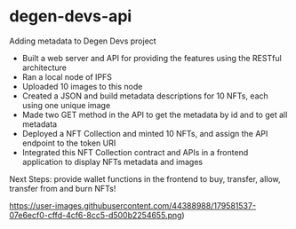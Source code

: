 # degen-devs-api
Adding metadata to Degen Devs project

- Built a web server and API for providing the features using the RESTful architecture
- Ran a local node of IPFS
- Uploaded 10 images to this node
- Created a JSON and build metadata descriptions for 10 NFTs, each using one unique image
- Made two GET method in the API to get the metadata by id and to get all metadata
- Deployed a NFT Collection and minted 10 NFTs, and assign the API endpoint to the token URI
- Integrated this NFT Collection contract and APIs in a frontend application to display NFTs metadata and images

Next Steps:
provide wallet functions in the frontend to buy, transfer, allow, transfer from and burn NFTs!

https://user-images.githubusercontent.com/44388988/179581537-07e6ecf0-cffd-4cf6-8cc5-d500b2254655.png)
